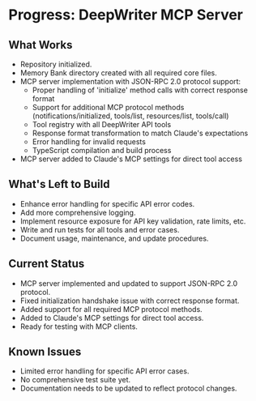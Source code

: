 # Progress: DeepWriter MCP Server

## What Works
- Repository initialized.
- Memory Bank directory created with all required core files.
- MCP server implementation with JSON-RPC 2.0 protocol support:
  - Proper handling of 'initialize' method calls with correct response format
  - Support for additional MCP protocol methods (notifications/initialized, tools/list, resources/list, tools/call)
  - Tool registry with all DeepWriter API tools
  - Response format transformation to match Claude's expectations
  - Error handling for invalid requests
  - TypeScript compilation and build process
- MCP server added to Claude's MCP settings for direct tool access

## What's Left to Build
- Enhance error handling for specific API error codes.
- Add more comprehensive logging.
- Implement resource exposure for API key validation, rate limits, etc.
- Write and run tests for all tools and error cases.
- Document usage, maintenance, and update procedures.

## Current Status
- MCP server implemented and updated to support JSON-RPC 2.0 protocol.
- Fixed initialization handshake issue with correct response format.
- Added support for all required MCP protocol methods.
- Added to Claude's MCP settings for direct tool access.
- Ready for testing with MCP clients.

## Known Issues
- Limited error handling for specific API error cases.
- No comprehensive test suite yet.
- Documentation needs to be updated to reflect protocol changes.

